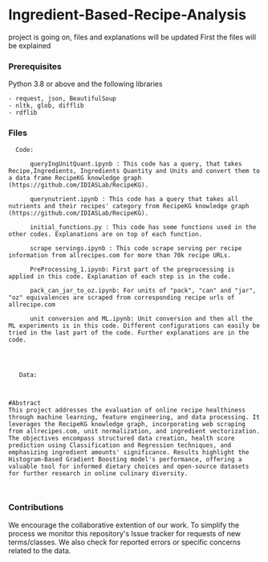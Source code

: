 # Ingredient-Based-Recipe-Analysis
project is going on, files and explanations will be updated
First the files will be explained

### Prerequisites
Python 3.8 or above and the following libraries

```
- request, json, BeautifulSoup
- nltk, glob, difflib
- rdflib
```


### Files
```
  Code:
   
      queryIngUnitQuant.ipynb : This code has a query, that takes Recipe,Ingredients, Ingredients Quantity and Units and convert them to a data frame RecipeKG knowledge graph (https://github.com/IDIASLab/RecipeKG).

      querynutrient.ipynb : This code has a query that takes all nutrients and their recipes' category from RecipeKG knowledge graph (https://github.com/IDIASLab/RecipeKG).

      initial_functions.py : This code has some functions used in the other codes. Explanations are on top of each function.

      scrape servings.ipynb : This code scrape serving per recipe information from allrecipes.com for more than 70k recipe URLs.

      PreProcessing_1.ipynb: First part of the preprocessing is applied in this code. Explanation of each step is in the code.

      pack_can_jar_to_oz.ipynb: For units of "pack", "can" and "jar", "oz" equivalences are scraped from corresponding recipe urls of allrecipe.com

      unit conversion and ML.ipynb: Unit conversion and then all the ML experiments is in this code. Different configurations can easily be tried in the last part of the code. Further explanations are in the code.
      

  

   Data: 
   
      

#Abstract
This project addresses the evaluation of online recipe healthiness through machine learning, feature engineering, and data processing. It leverages the RecipeKG knowledge graph, incorporating web scraping from allrecipes.com, unit normalization, and ingredient vectorization. The objectives encompass structured data creation, health score prediction using Classification and Regression techniques, and emphasizing ingredient amounts' significance. Results highlight the Histogram-Based Gradient Boosting model's performance, offering a valuable tool for informed dietary choices and open-source datasets for further research in online culinary diversity.

 
```


### Contributions 
We encourage the collaborative extention of our work. To simplify the process we monitor this repository's Issue tracker for requests of new terms/classes. We also check for reported errors or specific concerns related to the data.
